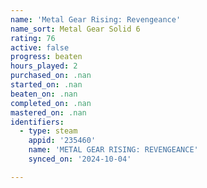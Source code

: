 ```yaml
---
name: 'Metal Gear Rising: Revengeance'
name_sort: Metal Gear Solid 6
rating: 76
active: false
progress: beaten
hours_played: 2
purchased_on: .nan
started_on: .nan
beaten_on: .nan
completed_on: .nan
mastered_on: .nan
identifiers:
  - type: steam
    appid: '235460'
    name: 'METAL GEAR RISING: REVENGEANCE'
    synced_on: '2024-10-04'

---
```

